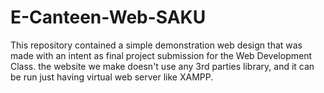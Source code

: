 # E-Canteen-Web-SAKU
This repository contained a simple demonstration web design that was made with an intent as final project submission for the Web Development Class.
the website we make doesn't use any 3rd parties library, and it can be run just having virtual web server like XAMPP.  
